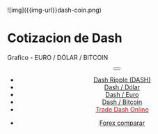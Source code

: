 <div class="jumbotron" markdown="1">



<br>
![img]({{img-url}}dash-coin.png)
<br>


# Cotizacion de Dash

Grafico - EURO / DÓLAR / BITCOIN



</div>
<header class="navbar navbar-static-top navbar-inverse navbar-sticky" id="top" role="banner">
  <div class="container">
    <div class="navbar-header">
      <button class="navbar-toggle collapsed" type="button" data-toggle="collapse" data-target=".navbar-collapse">
        <span class="icon-bar"></span>
        <span class="icon-bar"></span>
        <span class="icon-bar"></span>
      </button>
    </div>
    <nav class="navbar-collapse collapse" role="navigation" style="height: 1px;" id="scrollpsy">
      <ul class="nav navbar-nav">
        <li class="active">
          <a href="#top">Dash Ripple (DASH)</a>
        </li>
        <li>
          <a href="#section-1">Dash / Dólar</a>
        </li>
        <li>
          <a href="#section-2">Dash / Euro</a>
        </li>
        <li>
          <a href="#section-3">Dash / Bitcoin</a>
        </li>
          <li>
          <a href="http://blog.forexsrovnavac.cz/spain"><span style="color: red;">Trade Dash Online</span></a>
        </li>
      </ul>
      <ul class="nav navbar-nav navbar-right">
        <li>
          <a href="{{url}}">Forex <i class="fa fa-bar-chart-o"></i> comparar</a>
        </li>
      </ul>
    </nav>
  </div>
</header>